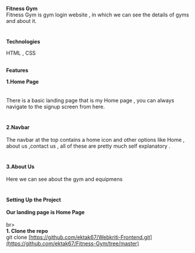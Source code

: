 **Fitness Gym**
<br>
Fitness Gym is gym login website , in which we can see the details of gyms and about it.<br>
#
**Technologies**<br>

HTML , CSS  
##

**Features** 

**1.Home Page**<br><br>
<br>There is a basic landing page that is my Home page , you can always navigate to the signup screen from here.<br>
#
**2.Navbar** <br><br>
The navbar at the top contains a home icon and other options like Home , about us ,contact us , all of these are pretty much self explanatory .<br>
#
**3.About Us**<br><br>
Here we can see about the gym and equipmens <br>

#

**Setting Up the Project**<br><br>
     **Our landing page is Home Page** <br> <br>
     br><br>
**1. Clone the repo**<br>
git clone [https://github.com/ektak67/Webkriti-Frontend.git](https://github.com/ektak67/Fitness-Gym/tree/master)
